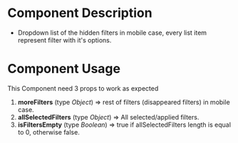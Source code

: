 # Component Description

- Dropdown list of the hidden filters in mobile case, every list item represent filter with it's options.

# Component Usage

This Component need 3 props to work as expected
1. **moreFilters** (type *Object*) => rest of filters (disappeared filters) in mobile case.
2. **allSelectedFilters** (type *Object*) => All selected/applied filters.
3. **isFiltersEmpty** (type *Boolean*) => true if allSelectedFilters length is equal to 0, otherwise false.